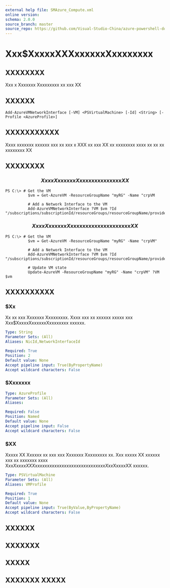 ```yaml
---
external help file: SMAzure_Compute.xml
online version: 
schema: 2.0.0
source_branch: master
source_repo: https://github.com/Visual-Studio-China/azure-powershell-docs-int
---
```


# Xxx$XxxxxXXXxxxxxxXxxxxxxxx
## XXXXXXXX
Xxx x Xxxxxxx Xxxxxxxxx xx xxx XX

## XXXXXX

```
Add-AzureVMNetworkInterface [-VM] <PSVirtualMachine> [-Id] <String> [-Profile <AzureProfile>]
```

## XXXXXXXXXXX
Xxxx xxxxxxx xxxxxx xxx xx xxx x XXX xx xxx XX xx xxxxxxxx xxxx xx xx xx xxxxxxxx XX

## XXXXXXXX

### $$$$$$$$$$$$$$$$$$$$$$$$$$  Xxx x Xxxxxxx Xxxxxxxxx xx x xxx XX  $$$$$$$$$$$$$$$$$$$$$$$$$$
```
PS C:\> # Get the VM
          $vm = Get-AzureVM -ResourceGroupName "myRG" -Name "crpVM

          # Add a Network Interface to the VM
          Add-AzureVMNetworkInterface ?VM $vm ?Id "/subscriptions/subscriptionId/resourceGroups/resourceGroupName/providers/Microsoft.Network/NetworkAdapters/Nic1"
```

### $$$$$$$$$$$$$$$$$$$$$$$$$$  Xxx x Xxxxxxx Xxxxxxxxx xx xx xxxxxxxx XX  $$$$$$$$$$$$$$$$$$$$$$$$$$
```
PS C:\> # Get the VM
          $vm = Get-AzureVM -ResourceGroupName "myRG" -Name "crpVM"

          # Add a Network Interface to the VM
          Add-AzureVMNetworkInterface ?VM $vm ?Id "/subscriptions/subscriptionId/resourceGroups/resourceGroupName/providers/Microsoft.Network/NetworkAdapters/Nic1"

          # Update VM state
          Update-AzureVM -ResourceGroupName "myRG" -Name "crpVM" ?VM $vm
```

## XXXXXXXXXX

### $Xx
Xx xx xxx Xxxxxxx Xxxxxxxxx.
Xxxx xxx xx xxxxxx xxxxx xxx Xxx$XxxxxXxxxxxxXxxxxxxxx xxxxxx.

```yaml
Type: String
Parameter Sets: (All)
Aliases: NicId,NetworkInterfaceId

Required: True
Position: 2
Default value: None
Accept pipeline input: True(ByPropertyName)
Accept wildcard characters: False
```

### $Xxxxxxx
```yaml
Type: AzureProfile
Parameter Sets: (All)
Aliases: 

Required: False
Position: Named
Default value: None
Accept pipeline input: False
Accept wildcard characters: False
```

### $XX
Xxxxx XX Xxxxxx xx xxx xxx Xxxxxxx Xxxxxxxxx xx.
Xxx xxxxx XX xxxxxx xxx xx xxxxxxx xxxx Xxx$XxxxxXXXxxxxx xxxxxx xx xxxxxx xxxxxxx xxx Xxx$XxxxxXX xxxxxx.

```yaml
Type: PSVirtualMachine
Parameter Sets: (All)
Aliases: VMProfile

Required: True
Position: 1
Default value: None
Accept pipeline input: True(ByValue,ByPropertyName)
Accept wildcard characters: False
```

## XXXXXX

## XXXXXXX

## XXXXX

## XXXXXXX XXXXX


